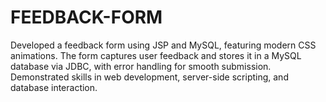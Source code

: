 # FEEDBACK-FORM
Developed a feedback form using JSP and MySQL, featuring modern CSS animations. The form captures user feedback and stores it in a MySQL database via JDBC, with error handling for smooth submission. Demonstrated skills in web development, server-side scripting, and database interaction.
